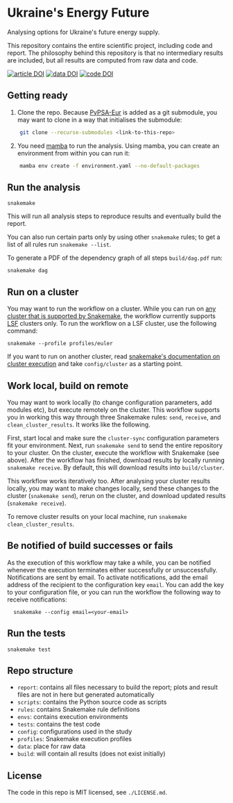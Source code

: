 # Ukraine's Energy Future

Analysing options for Ukraine's future energy supply.

This repository contains the entire scientific project, including code and report. The philosophy behind this repository is that no intermediary results are included, but all results are computed from raw data and code.

[![article DOI](https://img.shields.io/badge/article-10.1088/2634--4505/ad6738-blue)](https://doi.org/10.1088/2634-4505/ad6738)
[![data DOI](https://img.shields.io/badge/data-10.5281/zenodo.10814894-blue)](https://doi.org/10.5281/zenodo.10814894)
[![code DOI](https://img.shields.io/badge/code-10.5281/zenodo.11276962-blue)](https://doi.org/10.5281/zenodo.11276962)

## Getting ready

1. Clone the repo. Because [PyPSA-Eur](https://github.com/PyPSA/pypsa-eur) is added as a git submodule, you may want to clone in a way that initialises the submodule:

```bash
    git clone --recurse-submodules <link-to-this-repo>
```

2. You need [mamba](https://mamba.readthedocs.io/en/latest/) to run the analysis. Using mamba, you can create an environment from within you can run it:

```bash
    mamba env create -f environment.yaml --no-default-packages
```

## Run the analysis

    snakemake

This will run all analysis steps to reproduce results and eventually build the report.

You can also run certain parts only by using other `snakemake` rules; to get a list of all rules run `snakemake --list`.

To generate a PDF of the dependency graph of all steps `build/dag.pdf` run:

    snakemake dag

## Run on a cluster

You may want to run the workflow on a cluster. While you can run on [any cluster that is supported by Snakemake](https://snakemake.readthedocs.io/en/stable/executing/cluster.html), the workflow currently supports [LSF](https://en.wikipedia.org/wiki/Platform_LSF) clusters only. To run the workflow on a LSF cluster, use the following command:

    snakemake --profile profiles/euler

If you want to run on another cluster, read [snakemake's documentation on cluster execution](https://snakemake.readthedocs.io/en/stable/executable.html#cluster-execution) and take `config/cluster` as a starting point.

## Work local, build on remote

You may want to work locally (to change configuration parameters, add modules etc), but execute remotely on the cluster. This workflow supports you in working this way through three Snakemake rules: `send`, `receive`, and `clean_cluster_results`. It works like the following.

First, start local and make sure the `cluster-sync` configuration parameters fit your environment. Next, run `snakemake send` to send the entire repository to your cluster. On the cluster, execute the workflow with Snakemake (see above). After the workflow has finished, download results by locally running `snakemake receive`. By default, this will download results into `build/cluster`.

This workflow works iteratively too. After analysing your cluster results locally, you may want to make changes locally, send these changes to the cluster (`snakemake send`), rerun on the cluster, and download updated results (`snakemake receive`).

To remove cluster results on your local machine, run `snakemake clean_cluster_results`.

## Be notified of build successes or fails

  As the execution of this workflow may take a while, you can be notified whenever the execution terminates either successfully or unsuccessfully. Notifications are sent by email. To activate notifications, add the email address of the recipient to the configuration key `email`. You can add the key to your configuration file, or you can run the workflow the following way to receive notifications:

      snakemake --config email=<your-email>

## Run the tests

    snakemake test

## Repo structure

* `report`: contains all files necessary to build the report; plots and result files are not in here but generated automatically
* `scripts`: contains the Python source code as scripts
* `rules`: contains Snakemake rule definitions
* `envs`: contains execution environments
* `tests`: contains the test code
* `config`: configurations used in the study
* `profiles`: Snakemake execution profiles
* `data`: place for raw data
* `build`: will contain all results (does not exist initially)

## License

The code in this repo is MIT licensed, see `./LICENSE.md`.

